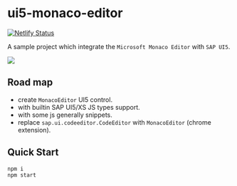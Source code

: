 # ui5-monaco-editor

[![Netlify Status](https://api.netlify.com/api/v1/badges/e55e4119-a1f1-4709-8796-96a8902ce759/deploy-status)](https://heuristic-nightingale-d25225.netlify.com/)

A sample project which integrate the `Microsoft Monaco Editor` with `SAP UI5`.

![](https://res.cloudinary.com/digf90pwi/image/upload/v1561959865/2019-07-01_13-43-39_vwz2cc.png)

## Road map

* create `MonacoEditor` UI5 control.
* with builtin SAP UI5/XS JS types support.
* with some js generally snippets.
* replace `sap.ui.codeeditor.CodeEditor` with `MonacoEditor` (chrome extension).

## Quick Start 

```bash
npm i
npm start
```